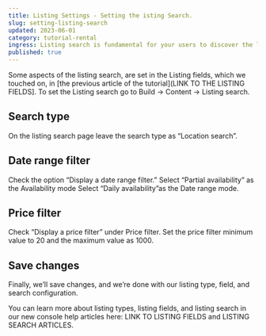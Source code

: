 ```yaml
---
title: Listing Settings - Setting the isting Search.
slug: setting-listing-search
updated: 2023-06-01
category: tutorial-rental
ingress: Listing search is fundamental for your users to discover the listings that match their preferences.  
published: true
---
```


Some aspects of the listing search, are set in the Listing fields, which we touched on, in [the previous article of the tutorial](LINK TO THE LISTING FIELDS]. To set the Listing search go to Build → Content → Listing search. 

## Search type
On the listing search page leave the search type as “Location search”. 

## Date range filter
Check the option “Display a date range filter.” 
Select “Partial availability” as the Availability mode 
Select “Daily availability”as the Date range mode. 

## Price filter
Check “Display a price filter” under Price filter. Set the price filter minimum value to 20 and the maximum value as 1000. 

## Save changes
Finally, we’ll save changes, and we’re done with our listing type, field, and search configuration. 

You can learn more about listing types, listing fields, and listing search in our new console help articles here: LINK TO LISTING FIELDS and LISTING SEARCH ARTICLES.
